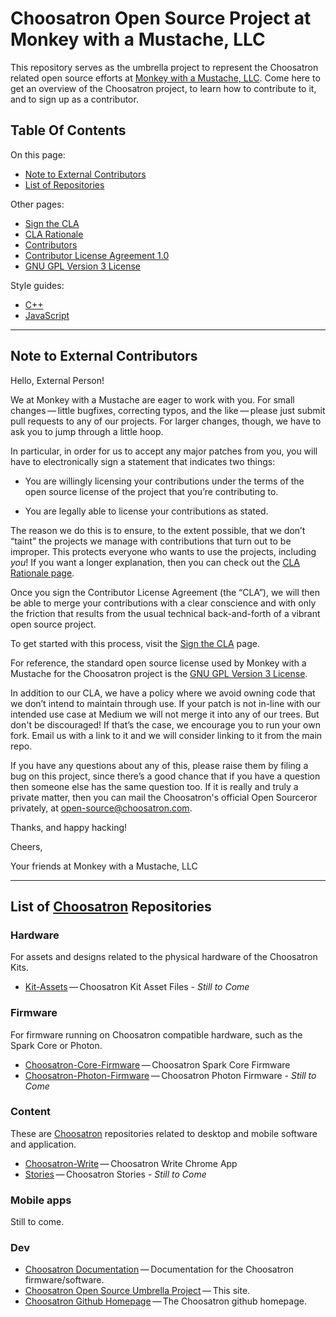 Choosatron Open Source Project at Monkey with a Mustache, LLC
==============================================

This repository serves as the umbrella project to represent the
Choosatron related open source efforts at [Monkey&nbsp;with&nbsp;a&nbsp;Mustache,&nbsp;LLC](http://jerrytron.com).
Come here to get an overview of the Choosatron project, to learn how to
contribute to it, and to sign up as a contributor.

Table Of Contents
-----------------

On this page:

* [Note to External Contributors](#note-to-external-contributors)
* [List of Repositories](#list-of-repositories)

Other pages:

* [Sign the CLA](https://github.com/choosatron/open-source/blob/master/sign-cla.md)
* [CLA Rationale](https://github.com/choosatron/open-source/blob/master/cla-rationale.md)
* [Contributors](https://github.com/choosatron/open-source/blob/master/contributors)
* [Contributor License Agreement 1.0](https://github.com/choosatron/open-source/blob/master/cla-1.0.md)
* [GNU GPL Version 3 License](https://github.com/choosatron/open-source/blob/master/license-gpl-3.0.txt)

Style guides:

* [C++](https://github.com/choosatron/open-source/blob/master/styleguides/C++.md)
* [JavaScript](https://github.com/choosatron/open-source/blob/master/styleguides/JavaScript.md)

* * * * * * * * * * * * * * * * * * * * * * * * * * * * * * * *

Note to External Contributors
-----------------------------

Hello, External Person!

We at Monkey with a Mustache are eager to work with you. For small changes&#8201;&mdash;&#8201;little
bugfixes, correcting typos, and the like&#8201;&mdash;&#8201;please just submit pull
requests to any of our projects. For larger changes, though, we have to ask you to jump
through a little hoop.

In particular, in order for us to accept any major patches from you, you will have to
electronically sign a statement that indicates two things:

* You are willingly licensing your contributions under the terms of
  the open source license of the project that you’re contributing to.

* You are legally able to license your contributions as stated.

The reason we do this is to ensure, to the extent possible, that we don’t “taint”
the projects we manage with contributions that turn out to be improper. This protects
everyone who wants to use the projects, including *you*! If you want a longer explanation,
then you can check out the [CLA Rationale page](https://github.com/choosatron/open-source/blob/master/cla-rationale.md).

Once you sign the Contributor License Agreement (the “CLA”), we will then be able to
merge your contributions with a clear conscience and with only the friction that results
from the usual technical back-and-forth of a vibrant open source project.

To get started with this process, visit the
[Sign the CLA](https://github.com/choosatron/open-source/blob/master/sign-cla.md)
page.

For reference, the standard open source license used by Monkey with a Mustache for the Choosatron project is the
[GNU GPL Version 3 License](https://github.com/choosatron/open-source/blob/master/license-gpl-3.0.txt).

In addition to our CLA, we have a policy where we avoid owning code that we don’t intend
to maintain through use. If your patch is not in-line with our intended use case
at Medium we will not merge it into any of our trees. But don't be discouraged! If
that’s the case, we encourage you to run your own fork. Email us with a link to it
and we will consider linking to it from the main repo.

If you have any questions about any of this, please raise them by
filing a bug on this project, since there’s a good chance that if you
have a question then someone else has the same question too. If it is
really and truly a private matter, then you can mail the Choosatron's
official Open Sourceror privately, at
[open-source@choosatron.com](mailto:open-source@choosatron.com).

Thanks, and happy hacking!

Cheers,

Your friends at Monkey with a Mustache, LLC

* * * * * * * * * * * * * * * * * * * * * * * * * * * * * * * *

List of [Choosatron](http://choosatron.com/) Repositories
----------------

### Hardware

For assets and designs related to the physical hardware of the Choosatron Kits.

* [Kit-Assets](https://github.com/choosatron/kit-assets)&#8201;&mdash;&#8201;Choosatron Kit Asset Files - *Still to Come*

### Firmware

For firmware running on Choosatron compatible hardware, such as the Spark Core or Photon.

* [Choosatron-Core-Firmware](https://github.com/choosatron/choosatron-core-firmware)&#8201;&mdash;&#8201;Choosatron Spark Core Firmware
* [Choosatron-Photon-Firmware](https://github.com/choosatron/choosatron-photon-firmware)&#8201;&mdash;&#8201;Choosatron Photon Firmware - *Still to Come*

### Content

These are [Choosatron](http://choosatron.com/) repositories related to desktop and mobile software and application.

* [Choosatron-Write](https://github.com/choosatron/choosatron-write)&#8201;&mdash;&#8201;Choosatron Write Chrome App
* [Stories](https://github.com/choosatron/stories)&#8201;&mdash;&#8201;Choosatron Stories - *Still to Come*

### Mobile apps

Still to come.

### Dev

* [Choosatron Documentation](https://github.com/choosatron/open-source)&#8201;&mdash;&#8201;Documentation for the Choosatron firmware/software.
* [Choosatron Open Source Umbrella Project](https://github.com/choosatron/open-source)&#8201;&mdash;&#8201;This site.
* [Choosatron Github Homepage](https://github.com/choosatron/choosatron.github.io)&#8201;&mdash;&#8201;The Choosatron github homepage.